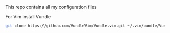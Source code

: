 This repo contains all my configuration files

For Vim install Vundle
```bash
git clone https://github.com/VundleVim/Vundle.vim.git ~/.vim/bundle/Vundle.vim
```
